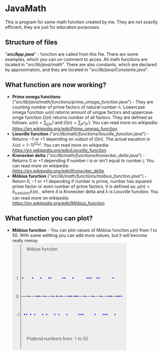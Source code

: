 # JavaMath

This is program for some math function created by me. They are not exactly efficient, they are just for education purposses.

## Structure of files

"***src/App.java***" - function are called from this file. There are some examples, which you can un-comment to acces. All math functions are located in "*src/lib/java/math*". There are also constants, which are declared by approximation, and they are located in "*src/lib/java/Constants.java*".

## What function are now working?

- **Prime omega functions** ("*src/lib/java/math/functions/prime_omega_function.java*") - They are counting number of prime factors of natural number n. Lowercase omega function $ω(n)$ returns amount of unigue factors and uppercase omge function $Ω(n)$ returns number of all factors. They are defined as follows: $ω(n)=\sum_{p|n}1$ and $Ω(n)=\sum_{p^{α}|n}1$. You can read more on wikipedia: *https://en.wikipedia.org/wiki/Prime_omega_function*.
- **Liouville function** ("*src/lib/math/functions/liouville_function.java*") - Returns $-1$ or $+1$ depending on output of $Ω(n)$. The actual equation is $λ(n)=(-1)^{(Ω_n)}$. You can read more on wikipedia: *https://en.wikipedia.org/wiki/Liouville_function*.
- **Kronecker delta** ("*src/lib/math/functions/kronecker_delta.java*") - Returns $0$ or $+1$ depending if number $i$ is or isn't equal to number $j$. You can read more on wikipedia: *https://en.wikipedia.org/wiki/Kronecker_delta*.
- **Möbius function** ("*src/lib/math/functions/mobius_function.java*") - Return $0$, $-1$ or $+1$ depending if number is prime, number has squared prime factor or even number of prime factors. It is defined as: $μ(n)=δ_{ω(n)Ω(n)}λ(n)$ , where $δ$ is Kronecker delta and $λ$ is Liouville function. You can read more on wikipedia: *https://en.wikipedia.org/wiki/Möbius_function*.

## What function you can plot?
- **Möbius function** - You can plot values of Möbius function $μ(n)$ from $1$ to $50$. With some editting you can add more values, but it will become really messy. <br />
![plot](./img/mobius_function_plot.PNG)